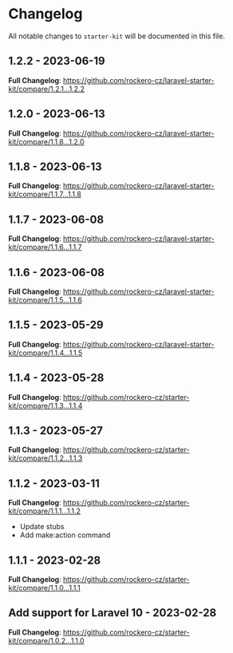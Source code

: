 # Changelog

All notable changes to `starter-kit` will be documented in this file.

## 1.2.2 - 2023-06-19

**Full Changelog**: https://github.com/rockero-cz/laravel-starter-kit/compare/1.2.1...1.2.2

## 1.2.0 - 2023-06-13

**Full Changelog**: https://github.com/rockero-cz/laravel-starter-kit/compare/1.1.8...1.2.0

## 1.1.8 - 2023-06-13

**Full Changelog**: https://github.com/rockero-cz/laravel-starter-kit/compare/1.1.7...1.1.8

## 1.1.7 - 2023-06-08

**Full Changelog**: https://github.com/rockero-cz/laravel-starter-kit/compare/1.1.6...1.1.7

## 1.1.6 - 2023-06-08

**Full Changelog**: https://github.com/rockero-cz/laravel-starter-kit/compare/1.1.5...1.1.6

## 1.1.5 - 2023-05-29

**Full Changelog**: https://github.com/rockero-cz/laravel-starter-kit/compare/1.1.4...1.1.5

## 1.1.4 - 2023-05-28

**Full Changelog**: https://github.com/rockero-cz/starter-kit/compare/1.1.3...1.1.4

## 1.1.3 - 2023-05-27

**Full Changelog**: https://github.com/rockero-cz/starter-kit/compare/1.1.2...1.1.3

## 1.1.2 - 2023-03-11

**Full Changelog**: https://github.com/rockero-cz/starter-kit/compare/1.1.1...1.1.2

- Update stubs
- Add make:action command

## 1.1.1 - 2023-02-28

**Full Changelog**: https://github.com/rockero-cz/starter-kit/compare/1.1.0...1.1.1

## Add support for Laravel 10 - 2023-02-28

**Full Changelog**: https://github.com/rockero-cz/starter-kit/compare/1.0.2...1.1.0
